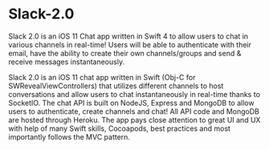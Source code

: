 # Slack-2.0
Slack 2.0 is an iOS 11 Chat app written in Swift 4 to allow users to chat in various channels in real-time! Users will be able to authenticate with their email, have the ability to create their own channels/groups and send &amp; receive messages instantaneously.

Slack 2.0 is an iOS 11 chat app written in Swift (Obj-C for SWRevealViewControllers) that utilizes different channels to host conversations and allow users to chat instantaneously in real-time thanks to SocketIO. The chat API is built on NodeJS, Express and MongoDB to allow users to authenticate, create channels and chat! All API code and MongoDB are hosted through Heroku. The app pays close attention to great UI and UX with help of many Swift skills, Cocoapods, best practices and most importantly follows the MVC pattern.
